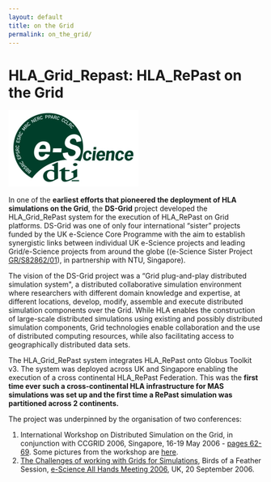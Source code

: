 ```yaml
---
layout: default
title: on the Grid
permalink: on_the_grid/
---
```



# HLA_Grid_Repast: HLA_RePast on the Grid

![](/assets/images/hla-repast/esci_logo.png)

In one of the **earliest efforts that pioneered the deployment of HLA simulations on the Grid**,  the **DS-Grid** project developed the HLA_Grid_RePast  system for the execution of HLA_RePast  on Grid platforms. DS-Grid was one of only four international “sister” projects funded by the UK e-Science Core Programme with the aim to establish synergistic links between individual UK e-Science projects and leading Grid/e-Science projects from around the globe ((e-Science Sister Project [GR/S82862/01](https://gow.epsrc.ukri.org/NGBOViewGrant.aspx?GrantRef=GR/S82862/01)), in partnership with NTU, Singapore). 

The vision of the DS-Grid project was a “Grid plug-and-play distributed simulation system", 
a distributed collaborative simulation environment where researchers with different domain knowledge and expertise, 
at different locations, develop, modify, assemble and execute distributed simulation components over the Grid. 
While HLA enables the construction of large-scale distributed simulations using existing and possibly distributed simulation components, 
Grid technologies enable collaboration and the use of distributed computing resources, 
while also facilitating access to geographically distributed data sets. 

The HLA_Grid_RePast system integrates HLA_RePast onto Globus Toolkit v3. The system was deployed across UK and Singapore enabling the execution of a cross continental HLA_RePast Federation.
This was the **first  time ever such a cross-continental HLA infrastructure for MAS simulations was set up 
and the first time a RePast simulation was partitioned across 2 continents.**

The project was underpinned by the organisation of two conferences:
1.	 International Workshop on Distributed Simulation on the Grid, in conjunction with CCGRID 2006, Singapore, 16-19 May 2006 -  [pages  62-69](https://www.computer.org/csdl/proceedings/ccgrid/2006/12OmNyPQ4vJ). Some pictures from the workshop are [here](https://hla-repast.github.io/assets/images/hla-repast/DSGrid2006-pictures.zip). 
2.	[The Challenges of working with Grids for Simulations](https://www.allhands.org.uk/2006/programme/BoFs/simulations.html), Birds of a Feather Session, [e-Science All Hands Meeting 2006](https://hla-repast.github.io/assets/files/proceedings-AHM2006a.pdf), UK,  20 September 2006.



